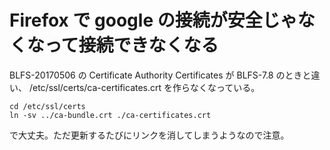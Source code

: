 # Firefox で google の接続が安全じゃなくなって接続できなくなる

BLFS-20170506 の Certificate Authority Certificates が BLFS-7.8 のときと違い、
/etc/ssl/certs/ca-certificates.crt を作らなくなっている。

```
cd /etc/ssl/certs
ln -sv ../ca-bundle.crt ./ca-certificates.crt
```

で大丈夫。ただ更新するたびにリンクを消してしまうようなので注意。

<!-- vim: set tw=90 filetype=markdown : -->
